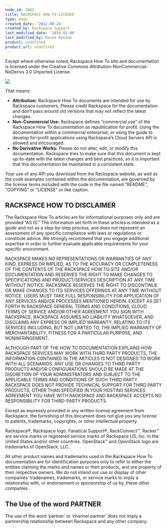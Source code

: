 ```yaml
---
node_id: 2062
title: RACKSPACE HOW TO LICENSE
type: page
created_date: '2012-08-24'
created_by: Rackspace Support
last_modified_date: '2016-01-06'
last_modified_by: Renee Rendon
product: undefined
product_url: undefined
---
```


Except where otherwise noted, Rackspace How To site and
documentation is licensed under the Creative Commons
Attribution-NonCommercial-NoDerivs 3.0 Unported License.

[![](http://i.creativecommons.org/l/by-nc-nd/3.0/88x31.png)](http://creativecommons.org/licenses/by-nc-nd/3.0/)

That means:

-   **Attribution:**  Rackspace How To documents are intended
    for use by Rackspace customers. Please credit Rackspace for the
    documentation and don&rsquo;t pass around old versions that may not
    reflect the latest changes.
-   **Non-Commercial Use:** Rackspace defines &ldquo;commercial use&rdquo; of the
    Rackspace How To documentation as republication
    for profit. Using the documentation within a commercial enterprise,
    or using the guide to develop for-profit applications using
    Rackspace&rsquo;s Cloud Servers API is allowed and encouraged.
-   **No Derivative Works:** Please do not alter, edit, or modify
    this documentation. Rackspace tries to make sure that this document
    is kept up-to-date with the latest changes and best practices, so it
    is important that this documentation be maintained in a consistent
    state.

Your use of any API you download from the Rackspace website, as well as
the code examples contained within the documentation, are governed by
the license terms included with the code in the file named &ldquo;README&rdquo;,
&ldquo;COPYING&rdquo; or &ldquo;LICENSE&rdquo; or like caption.



**RACKSPACE HOW TO DISCLAIMER**
-----------------------------------------

The Rackspace How To articles are for informational purposes
only and are provided &ldquo;AS IS.&rdquo;  The information set forth in these
articles is intended as a guide and not as a step-by-step process, and
does not represent an assessment of any specific compliance with laws or
regulations or constitute advice. We strongly recommend that you engage
additional expertise in order to further evaluate applicable
requirements for your specific environment.

RACKSPACE MAKES NO REPRESENTATIONS OR WARRANTIES OF ANY KIND, EXPRESS OR
IMPLIED, AS TO THE ACCURACY OR COMPLETENESS OF THE CONTENTS OF THE
RACKSPACE HOW TO SITE AND/OR DOCUMENTATION AND RESERVES THE
RIGHT TO MAKE CHANGES TO SPECIFICATIONS AND PRODUCT/SERVICES DESCRIPTION
AT ANY TIME WITHOUT NOTICE.  RACKSPACE RESERVES THE RIGHT TO DISCONTINUE
OR MAKE CHANGES TO ITS SERVICES OFFERINGS AT ANY TIME WITHOUT NOTICE.
 USERS MUST TAKE FULL RESPONSIBILITY FOR APPLICATION OF ANY SERVICES
AND/OR PROCESSES MENTIONED HEREIN.  EXCEPT AS SET FORTH IN RACKSPACE
GENERAL TERMS AND CONDITIONS, CLOUD TERMS OF SERVICE AND/OR OTHER
AGREEMENT YOU SIGN WITH RACKSPACE, RACKSPACE ASSUMES NO LIABILITY
WHATSOEVER, AND DISCLAIMS ANY EXPRESS OR IMPLIED WARRANTY, RELATING TO
ITS SERVICES INCLUDING, BUT NOT LIMITED TO, THE IMPLIED WARRANTY OF
MERCHANTABILITY, FITNESS FOR A PARTICULAR PURPOSE, AND NONINFRINGEMENT.

ALTHOUGH PART OF THE HOW TO DOCUMENTATION EXPLAINS HOW
RACKSPACE SERVICES MAY WORK WITH THIRD PARTY PRODUCTS, THE INFORMATION
CONTAINED IN THE ARTICLES IS NOT DESIGNED TO WORK WITH
ALL SCENARIOS. ANY USE OR CHANGES TO THIRD PARTY PRODUCTS AND/OR
CONFIGURATIONS SHOULD BE MADE AT THE DISCRETION OF YOUR ADMINISTRATORS
AND SUBJECT TO THE APPLICABLE TERMS AND CONDITIONS OF SUCH THIRD PARTY.
RACKSPACE DOES NOT PROVIDE TECHNICAL SUPPORT FOR THIRD PARTY PRODUCTS,
OTHER THAN SPECIFIED IN YOUR HOSTING SERVICES AGREEMENT YOU HAVE WITH
RACKSPACE AND RACKSPACE ACCEPTS NO RESPONSIBILITY FOR THIRD-PARTY
PRODUCTS.

Except as expressly provided in any written license agreement from
Rackspace, the furnishing of this document does not give you any license
to patents, trademarks, copyrights, or other intellectual property.

Rackspace&reg;, Rackspace logo, Fanatical Support&reg;, RackConnect&trade;, Racker&trade;
are service marks or registered service marks of Rackspace US, Inc. in
the United States and/or other countries. OpenStack&trade; and OpenStack logo
are trademarks of OpenStack, LLC.

All other product names and trademarks used in the Rackspace How To 
documentation are for identification purposes only to refer to
either the entities claiming the marks and names or their products, and
are property of their respective owners.  We do not intend our use or
display of other companies&rsquo; tradenames, trademarks, or service marks to
imply a relationship with, or endorsement or sponsorship of us by, these
other companies.





**The Use of the word PARTNER**
-------------------------------

The use of the word &lsquo;partner&rsquo; or &lsquo;channel partner&rsquo; does not imply a
partnership relationship between Rackspace and any other company.



